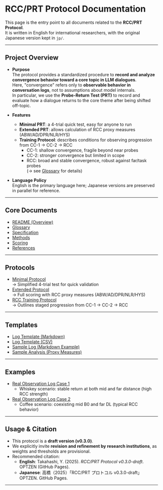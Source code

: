 # RCC/PRT Protocol Documentation

This page is the entry point to all documents related to the **RCC/PRT Protocol**.  
It is written in English for international researchers, with the original Japanese version kept in `jp/`.

---

## Project Overview
- **Purpose**  
  The protocol provides a standardized procedure to **record and analyze convergence behavior toward a core topic in LLM dialogues**.  
  Here, "convergence" refers only to **observable behavior in conversation logs**, not to assumptions about model internals.  
  In particular, we use the **Probe-Return Test (PRT)** to record and evaluate how a dialogue returns to the core theme after being shifted off-topic.

- **Features**  
  - **Minimal PRT**: a 4-trial quick test, easy for anyone to run  
  - **Extended PRT**: allows calculation of RCC proxy measures (ABW/AD/DPR/NLR/HYS)  
  - **Training Protocol**: describes conditions for observing progression from CC-1 → CC-2 → RCC  
    - CC-1: shallow convergence, fragile beyond near probes  
    - CC-2: stronger convergence but limited in scope  
    - RCC: broad and stable convergence, robust against far/task probes  
    (→ see [Glossary](glossary.en.md) for details)

- **Language Policy**  
  English is the primary language here; Japanese versions are preserved in parallel for reference.

---

## Core Documents
- [README (Overview)](../../README.md)  
- [Glossary](glossary.en.md)  
- [Specification](spec.en.md)  
- [Methods](methods.en.md)  
- [Scoring](scoring.en.md)  
- [References](references.en.md)  

---

## Protocols
- [Minimal Protocol](../protocols/en/prt_minimal.md)  
  → Simplified 4-trial test for quick validation  
- [Extended Protocol](../protocols/en/prt_extended.md)  
  → Full scoring with RCC proxy measures (ABW/AD/DPR/NLR/HYS)  
- [RCC Training Protocol](../protocols/en/rcc_training_protocol.md)  
  → Outlines staged progression from CC-1 → CC-2 → RCC  

---

## Templates
- [Log Template (Markdown)](../templates/en/log_template.md)  
- [Log Template (CSV)](../templates/en/log_template.csv)  
- [Sample Log (Markdown Example)](../templates/en/example_log.md)  
- [Sample Analysis (Proxy Measures)](../templates/en/sample_analysis.md)  

---

## Examples
- [Real Observation Log Case 1](../examples/en/real_log_case1.md)  
  - Whiskey scenario: stable return at both mid and far distance (high RCC strength)  
- [Real Observation Log Case 2](../examples/en/real_log_case2.md)  
  - Coffee scenario: coexisting mid B0 and far DL (typical RCC behavior)  

---

## Usage & Citation
- This protocol is a **draft version (v0.3.0)**.  
- We explicitly invite **revision and refinement by research institutions**, as weights and thresholds are provisional.  
- Recommended citation:  
  - **English**: Takahashi, Y. (2025). *RCC/PRT Protocol v0.3.0-draft*. OPTZEN (GitHub Pages).  
  - **Japanese**: 高橋（2025）「RCC/PRT プロトコル v0.3.0-draft」OPTZEN. GitHub Pages.  

---
